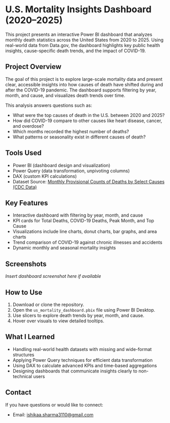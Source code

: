 # U.S. Mortality Insights Dashboard (2020–2025)

This project presents an interactive Power BI dashboard that analyzes monthly death statistics across the United States from 2020 to 2025. Using real-world data from Data.gov, the dashboard highlights key public health insights, cause-specific death trends, and the impact of COVID-19.

## Project Overview

The goal of this project is to explore large-scale mortality data and present clear, accessible insights into how causes of death have shifted during and after the COVID-19 pandemic. The dashboard supports filtering by year, month, and cause, and visualizes death trends over time.

This analysis answers questions such as:
- What were the top causes of death in the U.S. between 2020 and 2025?
- How did COVID-19 compare to other causes like heart disease, cancer, and overdose?
- Which months recorded the highest number of deaths?
- What patterns or seasonality exist in different causes of death?

## Tools Used

- Power BI (dashboard design and visualization)
- Power Query (data transformation, unpivoting columns)
- DAX (custom KPI calculations)
- Dataset Source: [Monthly Provisional Counts of Deaths by Select Causes (CDC Data)](https://data.cdc.gov/NCHS/Monthly-Counts-of-Deaths-by-Select-Causes-2020-2025/9dzk-mvmi)

## Key Features

- Interactive dashboard with filtering by year, month, and cause
- KPI cards for Total Deaths, COVID-19 Deaths, Peak Month, and Top Cause
- Visualizations include line charts, donut charts, bar graphs, and area charts
- Trend comparison of COVID-19 against chronic illnesses and accidents
- Dynamic monthly and seasonal mortality insights

## Screenshots

*Insert dashboard screenshot here if available*

## How to Use

1. Download or clone the repository.
2. Open the `us_mortality_dashboard.pbix` file using Power BI Desktop.
3. Use slicers to explore death trends by year, month, and cause.
4. Hover over visuals to view detailed tooltips.

## What I Learned

- Handling real-world health datasets with missing and wide-format structures
- Applying Power Query techniques for efficient data transformation
- Using DAX to calculate advanced KPIs and time-based aggregations
- Designing dashboards that communicate insights clearly to non-technical users

## Contact

If you have questions or would like to connect:

- Email: ishikaa.sharma3110@gmail.com  

